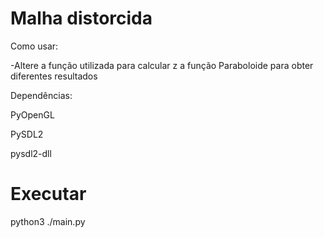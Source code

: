 # Malha distorcida
Como usar:

-Altere a função utilizada para calcular z a função Paraboloide para obter diferentes resultados

Dependências:

PyOpenGL

PySDL2

pysdl2-dll
# Executar
python3 ./main.py